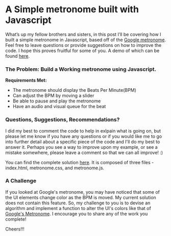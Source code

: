 # A Simple metronome built with Javascript


What’s up my fellow brothers and sisters, in this post I’ll be covering how I built a simple metronome in Javascript, based off of the [Google metronome](https://www.google.com/?ion=1&espv=2#q=metronome). Feel free to leave questions or provide suggestions on how to improve the code. I hope this proves fruitful for some of you. A demo of which can be found [here]().

### The Problem: Build a Working metronome using Javascript.

**Requirements Met:**

* The metronome should display the Beats Per Minute(BPM)
* Can adjust the BPM by moving a slider
* Be able to pause and play the metronome
* Have an audio and visual queue for the beat

### Questions, Suggestions, Recommendations?

I did my best to comment the code to help in exlpain what is going on, but
please let me know if you have any questions or if you would like me to go into further detail about a specific piece of the code and I'll do my best to answer it. Perhaps you see a way to improve upon my example, or see a mistake somewhere, please leave a comment so that we can all improve! :)

You can find the complete solution [here](https://github.com/klufkin/simple-metronome). It is composed of three files - index.html, metronome.css, and metronome.js.

### A Challenge

If you looked at Google's metronome, you may have noticed that some of the UI elements change color as the BPM is moved. My current solution does not contain this feature. So, my challenge to you is to devise an algorithm and implement a function to alter the UI's colors like that of [Google's Metronome](https://www.google.com/?ion=1&espv=2#q=metronome). I encourage you to share any of the work you complete!

Cheers!!!